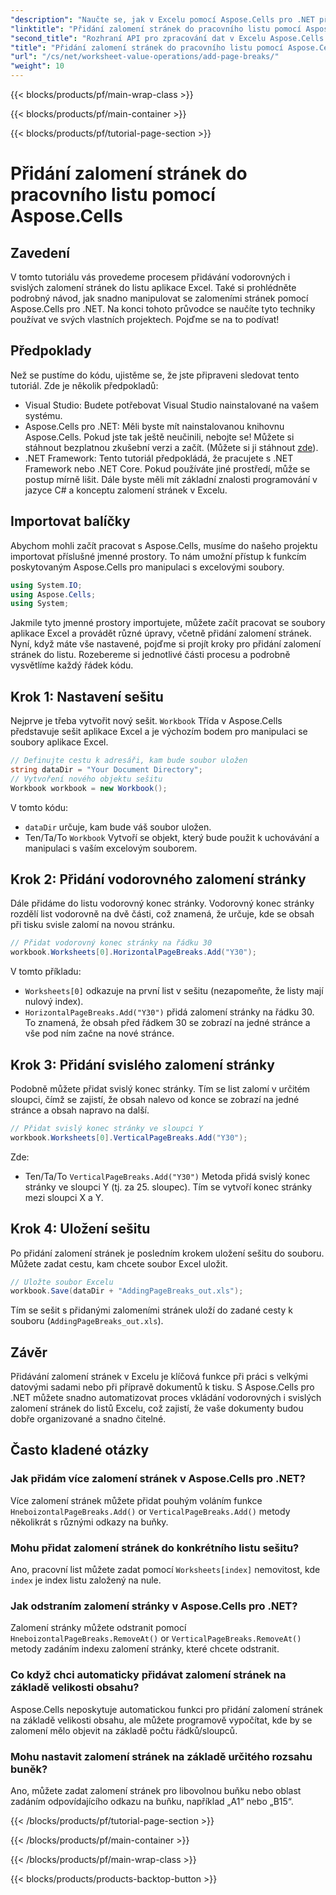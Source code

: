 ```yaml
---
"description": "Naučte se, jak v Excelu pomocí Aspose.Cells pro .NET přidat vodorovné a svislé zalomení stránek v tomto podrobném návodu. Vytvořte si soubory Excelu pro tisk."
"linktitle": "Přidání zalomení stránek do pracovního listu pomocí Aspose.Cells"
"second_title": "Rozhraní API pro zpracování dat v Excelu Aspose.Cells v .NET"
"title": "Přidání zalomení stránek do pracovního listu pomocí Aspose.Cells"
"url": "/cs/net/worksheet-value-operations/add-page-breaks/"
"weight": 10
---
```


{{< blocks/products/pf/main-wrap-class >}}

{{< blocks/products/pf/main-container >}}

{{< blocks/products/pf/tutorial-page-section >}}

# Přidání zalomení stránek do pracovního listu pomocí Aspose.Cells

## Zavedení
V tomto tutoriálu vás provedeme procesem přidávání vodorovných i svislých zalomení stránek do listu aplikace Excel. Také si prohlédněte podrobný návod, jak snadno manipulovat se zalomeními stránek pomocí Aspose.Cells pro .NET. Na konci tohoto průvodce se naučíte tyto techniky používat ve svých vlastních projektech. Pojďme se na to podívat!
## Předpoklady
Než se pustíme do kódu, ujistěme se, že jste připraveni sledovat tento tutoriál. Zde je několik předpokladů:
- Visual Studio: Budete potřebovat Visual Studio nainstalované na vašem systému.
- Aspose.Cells pro .NET: Měli byste mít nainstalovanou knihovnu Aspose.Cells. Pokud jste tak ještě neučinili, nebojte se! Můžete si stáhnout bezplatnou zkušební verzi a začít. (Můžete si ji stáhnout [zde](https://releases.aspose.com/cells/net/)).
- .NET Framework: Tento tutoriál předpokládá, že pracujete s .NET Framework nebo .NET Core. Pokud používáte jiné prostředí, může se postup mírně lišit.
Dále byste měli mít základní znalosti programování v jazyce C# a konceptu zalomení stránek v Excelu.
## Importovat balíčky
Abychom mohli začít pracovat s Aspose.Cells, musíme do našeho projektu importovat příslušné jmenné prostory. To nám umožní přístup k funkcím poskytovaným Aspose.Cells pro manipulaci s excelovými soubory.
```csharp
using System.IO;
using Aspose.Cells;
using System;
```
Jakmile tyto jmenné prostory importujete, můžete začít pracovat se soubory aplikace Excel a provádět různé úpravy, včetně přidání zalomení stránek.
Nyní, když máte vše nastavené, pojďme si projít kroky pro přidání zalomení stránek do listu. Rozebereme si jednotlivé části procesu a podrobně vysvětlíme každý řádek kódu.
## Krok 1: Nastavení sešitu
Nejprve je třeba vytvořit nový sešit. `Workbook` Třída v Aspose.Cells představuje sešit aplikace Excel a je výchozím bodem pro manipulaci se soubory aplikace Excel.
```csharp
// Definujte cestu k adresáři, kam bude soubor uložen
string dataDir = "Your Document Directory";
// Vytvoření nového objektu sešitu
Workbook workbook = new Workbook();
```
V tomto kódu:
- `dataDir` určuje, kam bude váš soubor uložen.
- Ten/Ta/To `Workbook` Vytvoří se objekt, který bude použit k uchovávání a manipulaci s vaším excelovým souborem.
## Krok 2: Přidání vodorovného zalomení stránky
Dále přidáme do listu vodorovný konec stránky. Vodorovný konec stránky rozdělí list vodorovně na dvě části, což znamená, že určuje, kde se obsah při tisku svisle zalomí na novou stránku.
```csharp
// Přidat vodorovný konec stránky na řádku 30
workbook.Worksheets[0].HorizontalPageBreaks.Add("Y30");
```
V tomto příkladu:
- `Worksheets[0]` odkazuje na první list v sešitu (nezapomeňte, že listy mají nulový index).
- `HorizontalPageBreaks.Add("Y30")` přidá zalomení stránky na řádku 30. To znamená, že obsah před řádkem 30 se zobrazí na jedné stránce a vše pod ním začne na nové stránce.
## Krok 3: Přidání svislého zalomení stránky
Podobně můžete přidat svislý konec stránky. Tím se list zalomí v určitém sloupci, čímž se zajistí, že obsah nalevo od konce se zobrazí na jedné stránce a obsah napravo na další.
```csharp
// Přidat svislý konec stránky ve sloupci Y
workbook.Worksheets[0].VerticalPageBreaks.Add("Y30");
```
Zde:
- Ten/Ta/To `VerticalPageBreaks.Add("Y30")` Metoda přidá svislý konec stránky ve sloupci Y (tj. za 25. sloupec). Tím se vytvoří konec stránky mezi sloupci X a Y.
## Krok 4: Uložení sešitu
Po přidání zalomení stránek je posledním krokem uložení sešitu do souboru. Můžete zadat cestu, kam chcete soubor Excel uložit.
```csharp
// Uložte soubor Excelu
workbook.Save(dataDir + "AddingPageBreaks_out.xls");
```
Tím se sešit s přidanými zalomeními stránek uloží do zadané cesty k souboru (`AddingPageBreaks_out.xls`).
## Závěr
Přidávání zalomení stránek v Excelu je klíčová funkce při práci s velkými datovými sadami nebo při přípravě dokumentů k tisku. S Aspose.Cells pro .NET můžete snadno automatizovat proces vkládání vodorovných i svislých zalomení stránek do listů Excelu, což zajistí, že vaše dokumenty budou dobře organizované a snadno čitelné.
## Často kladené otázky
### Jak přidám více zalomení stránek v Aspose.Cells pro .NET?
Více zalomení stránek můžete přidat pouhým voláním funkce `HneboizontalPageBreaks.Add()` or `VerticalPageBreaks.Add()` metody několikrát s různými odkazy na buňky.
### Mohu přidat zalomení stránek do konkrétního listu sešitu?
Ano, pracovní list můžete zadat pomocí `Worksheets[index]` nemovitost, kde `index` je index listu založený na nule.
### Jak odstraním zalomení stránky v Aspose.Cells pro .NET?
Zalomení stránky můžete odstranit pomocí `HneboizontalPageBreaks.RemoveAt()` or `VerticalPageBreaks.RemoveAt()` metody zadáním indexu zalomení stránky, které chcete odstranit.
### Co když chci automaticky přidávat zalomení stránek na základě velikosti obsahu?
Aspose.Cells neposkytuje automatickou funkci pro přidání zalomení stránek na základě velikosti obsahu, ale můžete programově vypočítat, kde by se zalomení mělo objevit na základě počtu řádků/sloupců.
### Mohu nastavit zalomení stránek na základě určitého rozsahu buněk?
Ano, můžete zadat zalomení stránek pro libovolnou buňku nebo oblast zadáním odpovídajícího odkazu na buňku, například „A1“ nebo „B15“.


{{< /blocks/products/pf/tutorial-page-section >}}

{{< /blocks/products/pf/main-container >}}

{{< /blocks/products/pf/main-wrap-class >}}

{{< blocks/products/products-backtop-button >}}